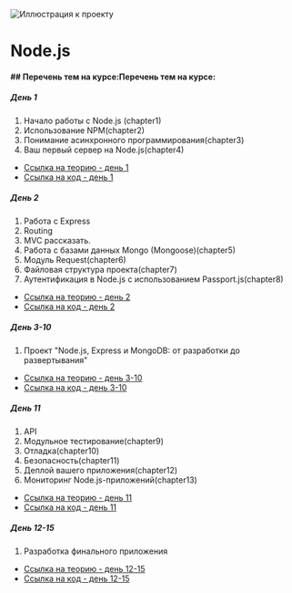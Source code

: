 ![Иллюстрация к проекту](https://raw.githubusercontent.com/NadyaHristuk/Node.js/master/nodehero.jpg)

# Node.js
#### ## Перечень тем на курсе:Перечень тем на курсе:
##### День 1
1. Начало работы с Node.js (chapter1)
2. Использование NPM(chapter2)
3. Понимание асинхронного программирования(chapter3)
4. Ваш первый сервер на Node.js(chapter4)
- [Ссылка на теорию - день 1](https://github.com/NadyaHristuk/Node.js/blob/master/Day_1/README.md "Ссылка на теорию - день 1")
- [Ссылка на код - день 1](https://github.com/NadyaHristuk/Node.js/tree/master/Day_1 "Ссылка на код - день 1")

##### День 2
1. Работа с Express
2. Routing
1. MVC рассказать.
3. Работа с базами данных Mongo (Mongoose)(chapter5)
4. Модуль Request(chapter6)
5. Файловая структура проекта(chapter7)
6. Аутентификация в Node.js с использованием Passport.js(chapter8)
- [Ссылка на теорию - день 2](https://github.com/NadyaHristuk/Node.js/blob/master/Day_2/README.md "Ссылка на теорию - день 1")
- [Ссылка на код - день 2](https://github.com/NadyaHristuk/Node.js/tree/master/Day_2 "Ссылка на код - день 1")

##### День 3-10
1. Проект "Node.js, Express и MongoDB: от разработки до развертывания"
- [Ссылка на теорию - день 3-10](https://github.com/NadyaHristuk/Node.js/blob/master/Day_3-10/README.md "Ссылка на теорию - день 1")
- [Ссылка на код - день 3-10](https://github.com/NadyaHristuk/Node.js/tree/master/Day_3-10 "Ссылка на код - день 3-6")

##### День 11
1. API
9. Модульное тестирование(chapter9)
10. Отладка(chapter10)
11. Безопасность(chapter11)
12. Деплой вашего приложения(chapter12)
13. Мониторинг Node.js-приложений(chapter13)
- [Ссылка на теорию - день 11](https://github.com/NadyaHristuk/Node.js/blob/master/Day_11/README.md "Ссылка на теорию - день 1")
- [Ссылка на код - день 11](https://github.com/NadyaHristuk/Node.js/tree/master/Day_11 "Ссылка на код - день 1")

##### День 12-15
1. Разработка финального приложения
- [Ссылка на теорию - день 12-15](https://github.com/NadyaHristuk/Node.js/blob/master/Day_12-15/README.md "Ссылка на теорию - день 1")
- [Ссылка на код - день 12-15](https://github.com/NadyaHristuk/Node.js/tree/master/Day_12-15 "Ссылка на код - день 1")